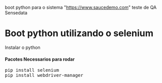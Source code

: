 boot python para o sistema "https://www.saucedemo.com" teste de QA Sensedata

<h1>Boot python utilizando o selenium</h1>

Instalar o python

<h4>Pacotes Necessarios para rodar</h4>
<pre>
pip install selenium
pip install webdriver-manager
</pre>
